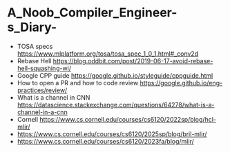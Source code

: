 # A_Noob_Compiler_Engineer-s_Diary-
- TOSA specs https://www.mlplatform.org/tosa/tosa_spec_1_0_1.html#_conv2d
- Rebase Hell https://blog.oddbit.com/post/2019-06-17-avoid-rebase-hell-squashing-wi/
- Google CPP guide https://google.github.io/styleguide/cppguide.html
- How to open a PR and how to code review https://google.github.io/eng-practices/review/
- What is a channel in CNN https://datascience.stackexchange.com/questions/64278/what-is-a-channel-in-a-cnn
- Cornell https://www.cs.cornell.edu/courses/cs6120/2022sp/blog/hcl-mlir/
- https://www.cs.cornell.edu/courses/cs6120/2025sp/blog/bril-mlir/
- https://www.cs.cornell.edu/courses/cs6120/2023fa/blog/mlir/